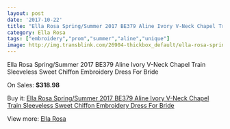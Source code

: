 ```yaml
---
layout: post
date: '2017-10-22'
title: "Ella Rosa Spring/Summer 2017 BE379 Aline Ivory V-Neck Chapel Train Sleeveless Sweet Chiffon Embroidery Dress For Bride"
category: Ella Rosa
tags: ["embroidery","prom","summer","aline","unique"]
image: http://img.transblink.com/26904-thickbox_default/ella-rosa-spring-summer-2017-be379-aline-ivory-v-neck-chapel-train-sleeveless-sweet-chiffon-embroidery-dress-for-bride.jpg
---
```

Ella Rosa Spring/Summer 2017 BE379 Aline Ivory V-Neck Chapel Train Sleeveless Sweet Chiffon Embroidery Dress For Bride

On Sales: **$318.98**
<a href="https://www.transblink.com/en/ella-rosa/8513-ella-rosa-spring-summer-2017-be379-aline-ivory-v-neck-chapel-train-sleeveless-sweet-chiffon-embroidery-dress-for-bride.html"><amp-img layout="responsive" width="600" height="600" src="//img.transblink.com/26904-thickbox_default/ella-rosa-spring-summer-2017-be379-aline-ivory-v-neck-chapel-train-sleeveless-sweet-chiffon-embroidery-dress-for-bride.jpg" alt="Ella Rosa Spring/Summer 2017 BE379 Aline Ivory V-Neck Chapel Train Sleeveless Sweet Chiffon Embroidery Dress For Bride 0" /></a>
<a href="https://www.transblink.com/en/ella-rosa/8513-ella-rosa-spring-summer-2017-be379-aline-ivory-v-neck-chapel-train-sleeveless-sweet-chiffon-embroidery-dress-for-bride.html"><amp-img layout="responsive" width="600" height="600" src="//img.transblink.com/26909-thickbox_default/ella-rosa-spring-summer-2017-be379-aline-ivory-v-neck-chapel-train-sleeveless-sweet-chiffon-embroidery-dress-for-bride.jpg" alt="Ella Rosa Spring/Summer 2017 BE379 Aline Ivory V-Neck Chapel Train Sleeveless Sweet Chiffon Embroidery Dress For Bride 1" /></a>
<a href="https://www.transblink.com/en/ella-rosa/8513-ella-rosa-spring-summer-2017-be379-aline-ivory-v-neck-chapel-train-sleeveless-sweet-chiffon-embroidery-dress-for-bride.html"><amp-img layout="responsive" width="600" height="600" src="//img.transblink.com/26908-thickbox_default/ella-rosa-spring-summer-2017-be379-aline-ivory-v-neck-chapel-train-sleeveless-sweet-chiffon-embroidery-dress-for-bride.jpg" alt="Ella Rosa Spring/Summer 2017 BE379 Aline Ivory V-Neck Chapel Train Sleeveless Sweet Chiffon Embroidery Dress For Bride 2" /></a>
<a href="https://www.transblink.com/en/ella-rosa/8513-ella-rosa-spring-summer-2017-be379-aline-ivory-v-neck-chapel-train-sleeveless-sweet-chiffon-embroidery-dress-for-bride.html"><amp-img layout="responsive" width="600" height="600" src="//img.transblink.com/26907-thickbox_default/ella-rosa-spring-summer-2017-be379-aline-ivory-v-neck-chapel-train-sleeveless-sweet-chiffon-embroidery-dress-for-bride.jpg" alt="Ella Rosa Spring/Summer 2017 BE379 Aline Ivory V-Neck Chapel Train Sleeveless Sweet Chiffon Embroidery Dress For Bride 3" /></a>
<a href="https://www.transblink.com/en/ella-rosa/8513-ella-rosa-spring-summer-2017-be379-aline-ivory-v-neck-chapel-train-sleeveless-sweet-chiffon-embroidery-dress-for-bride.html"><amp-img layout="responsive" width="600" height="600" src="//img.transblink.com/26906-thickbox_default/ella-rosa-spring-summer-2017-be379-aline-ivory-v-neck-chapel-train-sleeveless-sweet-chiffon-embroidery-dress-for-bride.jpg" alt="Ella Rosa Spring/Summer 2017 BE379 Aline Ivory V-Neck Chapel Train Sleeveless Sweet Chiffon Embroidery Dress For Bride 4" /></a>
<a href="https://www.transblink.com/en/ella-rosa/8513-ella-rosa-spring-summer-2017-be379-aline-ivory-v-neck-chapel-train-sleeveless-sweet-chiffon-embroidery-dress-for-bride.html"><amp-img layout="responsive" width="600" height="600" src="//img.transblink.com/26905-thickbox_default/ella-rosa-spring-summer-2017-be379-aline-ivory-v-neck-chapel-train-sleeveless-sweet-chiffon-embroidery-dress-for-bride.jpg" alt="Ella Rosa Spring/Summer 2017 BE379 Aline Ivory V-Neck Chapel Train Sleeveless Sweet Chiffon Embroidery Dress For Bride 5" /></a>

Buy it: [Ella Rosa Spring/Summer 2017 BE379 Aline Ivory V-Neck Chapel Train Sleeveless Sweet Chiffon Embroidery Dress For Bride](https://www.transblink.com/en/ella-rosa/8513-ella-rosa-spring-summer-2017-be379-aline-ivory-v-neck-chapel-train-sleeveless-sweet-chiffon-embroidery-dress-for-bride.html "Ella Rosa Spring/Summer 2017 BE379 Aline Ivory V-Neck Chapel Train Sleeveless Sweet Chiffon Embroidery Dress For Bride")

View more: [Ella Rosa](https://www.transblink.com/en/73-ella-rosa "Ella Rosa")